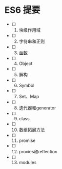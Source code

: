 # ES6 提要

* [ ] 1. 块级作用域
* [ ] 2. 字符串和正则
* [ ] 3. [函数](docs/function.md)
* [ ] 4. Object
* [ ] 5. 解构
* [ ] 6. Symbol
* [ ] 7. Set、Map
* [ ] 8. 迭代器和generator
* [ ] 9. class
* [ ] 10. 数组拓展方法
* [ ] 11. promise
* [ ] 12. proxies和reflection
* [ ] 13. modules


